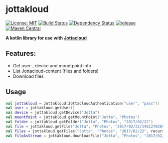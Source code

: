 # jottakloud

[![License: MIT](https://img.shields.io/badge/License-MIT-yellow.svg)](https://opensource.org/licenses/MIT)
[![Build Status](https://travis-ci.org/ezand/jottakloud.svg?branch=master)](https://travis-ci.org/ezand/jottakloud)
[![Dependency Status](https://www.versioneye.com/user/projects/58a607b24f72e00012ab9134/badge.svg?style=flat-square)](https://www.versioneye.com/user/projects/58a607b24f72e00012ab9134)
[![release](http://github-release-version.herokuapp.com/github/ezand/jottakloud/release.svg?style=flat)](https://github.com/ezand/jottakloud/releases/latest)
[![Maven Central](https://maven-badges.herokuapp.com/maven-central/org.ezand.jottakloud/jottkloud/badge.svg)](https://maven-badges.herokuapp.com/maven-central/org.ezand.jottakloud/jottakloud)

__A kotlin library for use with [Jottacloud](https://www.jottacloud.com)__

## Features:
* Get user-, device and mountpoint info
* List Jottacloud-content (files and folders)
* Download files

## Usage
```kotlin
val jottakloud = Jottakloud(JottacloudAuthentication("user", "pass"))
val user = jottakloud.getUser()
val device = jottakloud.getDevice("Jotta")
val mountPoint = jottakloud.getMountPoint("Jotta", "Photos")
val folder = jottakloud.getFolder("Jotta", "Photos", "2017/02/22")
val file = jottakloud.getFile("Jotta", "Photos", "2017/02/22/1481270269066.jpg")
val files = jottakloud.getFiles("Jotta", "Photos", "2017/02/22", recursive = true)
val fileAsStream = jottakloud.downloadFile("Jotta", "Photos", "2017/02/22/1481270269066.jpg")
```
